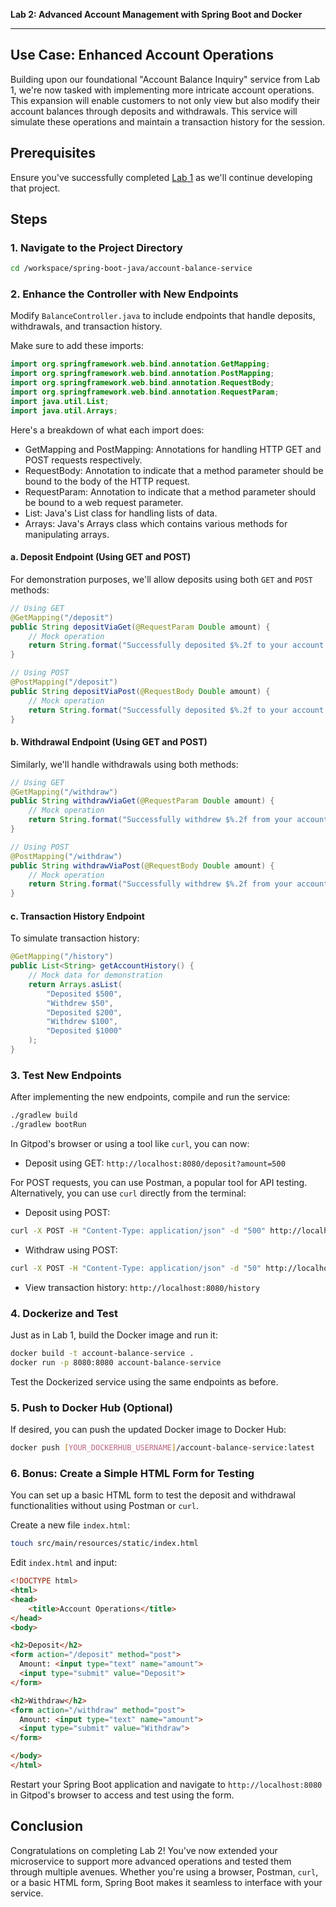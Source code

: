 
**Lab 2: Advanced Account Management with Spring Boot and Docker**

---

## **Use Case: Enhanced Account Operations**

Building upon our foundational "Account Balance Inquiry" service from Lab 1, we're now tasked with implementing more intricate account operations. This expansion will enable customers to not only view but also modify their account balances through deposits and withdrawals. This service will simulate these operations and maintain a transaction history for the session.

## **Prerequisites**

Ensure you've successfully completed [Lab 1](/mnt/data/Lab1.md) as we'll continue developing that project.

## **Steps**

### **1. Navigate to the Project Directory**

```bash
cd /workspace/spring-boot-java/account-balance-service
```

### **2. Enhance the Controller with New Endpoints**

Modify `BalanceController.java` to include endpoints that handle deposits, withdrawals, and transaction history.

Make sure to add these imports:
```java
import org.springframework.web.bind.annotation.GetMapping;
import org.springframework.web.bind.annotation.PostMapping;
import org.springframework.web.bind.annotation.RequestBody;
import org.springframework.web.bind.annotation.RequestParam;
import java.util.List;
import java.util.Arrays;
```
Here's a breakdown of what each import does:

- GetMapping and PostMapping: Annotations for handling HTTP GET and POST requests respectively.
- RequestBody: Annotation to indicate that a method parameter should be bound to the body of the HTTP request.
- RequestParam: Annotation to indicate that a method parameter should be bound to a web request parameter.
- List: Java's List class for handling lists of data.
- Arrays: Java's Arrays class which contains various methods for manipulating arrays.

#### **a. Deposit Endpoint (Using GET and POST)**

For demonstration purposes, we'll allow deposits using both `GET` and `POST` methods:

```java
// Using GET
@GetMapping("/deposit")
public String depositViaGet(@RequestParam Double amount) {
    // Mock operation
    return String.format("Successfully deposited $%.2f to your account via GET.", amount);
}

// Using POST
@PostMapping("/deposit")
public String depositViaPost(@RequestBody Double amount) {
    // Mock operation
    return String.format("Successfully deposited $%.2f to your account via POST.", amount);
}
```

#### **b. Withdrawal Endpoint (Using GET and POST)**

Similarly, we'll handle withdrawals using both methods:

```java
// Using GET
@GetMapping("/withdraw")
public String withdrawViaGet(@RequestParam Double amount) {
    // Mock operation
    return String.format("Successfully withdrew $%.2f from your account via GET.", amount);
}

// Using POST
@PostMapping("/withdraw")
public String withdrawViaPost(@RequestBody Double amount) {
    // Mock operation
    return String.format("Successfully withdrew $%.2f from your account via POST.", amount);
}
```

#### **c. Transaction History Endpoint**

To simulate transaction history:

```java
@GetMapping("/history")
public List<String> getAccountHistory() {
    // Mock data for demonstration
    return Arrays.asList(
        "Deposited $500",
        "Withdrew $50",
        "Deposited $200",
        "Withdrew $100",
        "Deposited $1000"
    );
}
```

### **3. Test New Endpoints**

After implementing the new endpoints, compile and run the service:

```bash
./gradlew build
./gradlew bootRun
```

In Gitpod's browser or using a tool like `curl`, you can now:

- Deposit using GET: `http://localhost:8080/deposit?amount=500`

For POST requests, you can use Postman, a popular tool for API testing. Alternatively, you can use `curl` directly from the terminal:

- Deposit using POST:

```bash
curl -X POST -H "Content-Type: application/json" -d "500" http://localhost:8080/deposit
```

- Withdraw using POST:

```bash
curl -X POST -H "Content-Type: application/json" -d "50" http://localhost:8080/withdraw
```

- View transaction history: `http://localhost:8080/history`

### **4. Dockerize and Test**

Just as in Lab 1, build the Docker image and run it:

```bash
docker build -t account-balance-service .
docker run -p 8080:8080 account-balance-service
```

Test the Dockerized service using the same endpoints as before.

### **5. Push to Docker Hub (Optional)**

If desired, you can push the updated Docker image to Docker Hub:

```bash
docker push [YOUR_DOCKERHUB_USERNAME]/account-balance-service:latest
```

### **6. Bonus: Create a Simple HTML Form for Testing**

You can set up a basic HTML form to test the deposit and withdrawal functionalities without using Postman or `curl`.

Create a new file `index.html`:

```bash
touch src/main/resources/static/index.html
```

Edit `index.html` and input:

```html
<!DOCTYPE html>
<html>
<head>
    <title>Account Operations</title>
</head>
<body>

<h2>Deposit</h2>
<form action="/deposit" method="post">
  Amount: <input type="text" name="amount">
  <input type="submit" value="Deposit">
</form>

<h2>Withdraw</h2>
<form action="/withdraw" method="post">
  Amount: <input type="text" name="amount">
  <input type="submit" value="Withdraw">
</form>

</body>
</html>
```

Restart your Spring Boot application and navigate to `http://localhost:8080` in Gitpod's browser to access and test using the form.

## **Conclusion**

Congratulations on completing Lab 2! You've now extended your microservice to support more advanced operations and tested them through multiple avenues. Whether you're using a browser, Postman, `curl`, or a basic HTML form, Spring Boot makes it seamless to interface with your service.
